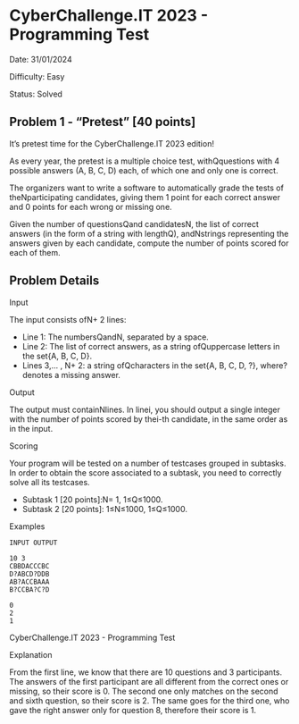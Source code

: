 # CyberChallenge.IT 2023 - Programming Test

Date: 31/01/2024

Difficulty: Easy

Status: Solved

## Problem 1 - “Pretest” [40 points]

It’s pretest time for the CyberChallenge.IT 2023 edition!

As every year, the pretest is a multiple choice test, withQquestions with 4 possible answers (A, B, C, D) each,
of which one and only one is correct.

The organizers want to write a software to automatically grade the tests of theNparticipating candidates,
giving them 1 point for each correct answer and 0 points for each wrong or missing one.

Given the number of questionsQand candidatesN, the list of correct answers (in the form of a string with
lengthQ), andNstrings representing the answers given by each candidate, compute the number of points
scored for each of them.

## Problem Details

Input

The input consists ofN+ 2 lines:

- Line 1: The numbersQandN, separated by a space.
- Line 2: The list of correct answers, as a string ofQuppercase letters in the set{A, B, C, D}.
- Lines 3,... , N+ 2: a string ofQcharacters in the set{A, B, C, D, ?}, where? denotes a missing answer.

Output

The output must containNlines. In linei, you should output a single integer with the number of points scored
by thei-th candidate, in the same order as in the input.

Scoring

Your program will be tested on a number of testcases grouped in subtasks. In order to obtain the score associated
to a subtask, you need to correctly solve all its testcases.

- Subtask 1 [20 points]:N= 1, 1≤Q≤1000.
- Subtask 2 [20 points]: 1≤N≤1000, 1≤Q≤1000.

Examples

```
INPUT OUTPUT
```
```
10 3
CBBDACCCBC
D?ABCD?DDB
AB?ACCBAAA
B?CCBA?C?D
```
```
0
2
1
```


CyberChallenge.IT 2023 - Programming Test

Explanation

From the first line, we know that there are 10 questions and 3 participants. The answers of the first participant
are all different from the correct ones or missing, so their score is 0. The second one only matches on the second
and sixth question, so their score is 2. The same goes for the third one, who gave the right answer only for
question 8, therefore their score is 1.




